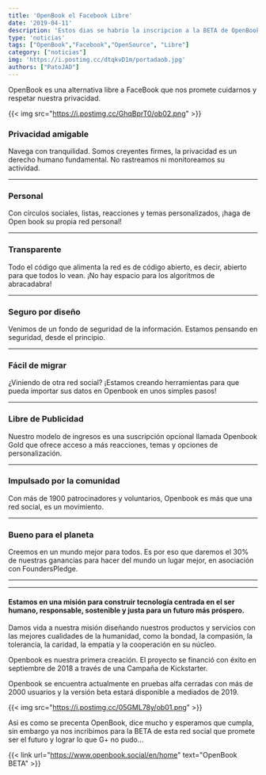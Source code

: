 ```yaml
---
title: 'OpenBook el Facebook Libre'
date: '2019-04-11'
description: 'Estos dias se habrio la inscripcion a la BETA de OpenBook la alternativa libre a Facebook y queremos contarte todo!'
type: 'noticias'
tags: ["OpenBook","Facebook","OpenSource", "Libre"]
category: ["noticias"]
img: 'https://i.postimg.cc/dtqkvD1m/portadaob.jpg'
authors: ["PatoJAD"]
---
```


OpenBook es una alternativa libre a FaceBook que nos promete cuidarnos y respetar nuestra privacidad.

{{< img src="https://i.postimg.cc/GhqBprT0/ob02.png" >}}

### Privacidad amigable
Navega con tranquilidad. Somos creyentes firmes, la privacidad es un derecho humano fundamental. No rastreamos ni monitoreamos su actividad.

---

### Personal
Con círculos sociales, listas, reacciones y temas personalizados, ¡haga de Open book su propia red personal!

---

### Transparente

Todo el código que alimenta la red es de código abierto, es decir, abierto para que todos lo vean. ¡No hay espacio para los algoritmos de abracadabra!

---

### Seguro por diseño

Venimos de un fondo de seguridad de la información. Estamos pensando en seguridad, desde el principio.

---

### Fácil de migrar

¿Viniendo de otra red social? ¡Estamos creando herramientas para que pueda importar sus datos en Openbook en unos simples pasos!

---

### Libre de Publicidad

Nuestro modelo de ingresos es una suscripción opcional llamada Openbook Gold que ofrece acceso a más reacciones, temas y opciones de personalización.

---

### Impulsado por la comunidad

Con más de 1900 patrocinadores y voluntarios, Openbook es más que una red social, es un movimiento.

---

### Bueno para el planeta

Creemos en un mundo mejor para todos. Es por eso que daremos el 30% de nuestras ganancias para hacer del mundo un lugar mejor, en asociación con FoundersPledge.

---
---

#### Estamos en una misión para construir tecnología centrada en el ser humano, responsable, sostenible y justa para un futuro más próspero.

Damos vida a nuestra misión diseñando nuestros productos y servicios con las mejores cualidades de la humanidad, como la bondad, la compasión, la tolerancia, la caridad, la empatía y la cooperación en su núcleo.

Openbook es nuestra primera creación. El proyecto se financió con éxito en septiembre de 2018 a través de una Campaña de Kickstarter.

Openbook se encuentra actualmente en pruebas alfa cerradas con más de 2000 usuarios y la versión beta estará disponible a mediados de 2019.

{{< img src="https://i.postimg.cc/05GML78y/ob01.png" >}}

Asi es como se precenta OpenBook, dice mucho y esperamos que cumpla, sin embargo ya nos incribimos para la BETA de esta red social que promete ser el futuro y lograr lo que G+ no pudo...

{{< link url="https://www.openbook.social/en/home" text="OpenBook BETA" >}}
